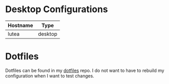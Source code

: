 # Desktop Configurations

| Hostname | Type    |
| -------- | ------- |
| lutea    | desktop |

# Dotfiles
Dotfiles can be found in my [dotfiles](https://codeberg.org/yemou/dotfiles) repo.
I do not want to have to rebuild my configuration when I want to test changes.
